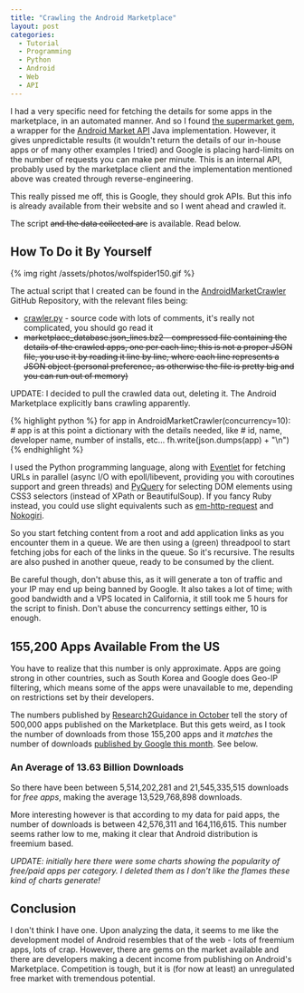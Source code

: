 ```yaml
---
title: "Crawling the Android Marketplace"
layout: post
categories: 
  - Tutorial
  - Programming
  - Python
  - Android
  - Web
  - API
---
```


I had a very specific need for fetching the details for some apps in
the marketplace, in an automated manner. And so I found
[the supermarket gem](https://github.com/jberkel/supermarket), a
wrapper for the
[Android Market API](http://code.google.com/p/android-market-api/)
Java implementation. However, it gives unpredictable results (it
wouldn't return the details of our in-house apps or of many other
examples I tried) and Google is placing hard-limits on the number of
requests you can make per minute. This is an internal API, probably
used by the marketplace client and the implementation mentioned above
was created through reverse-engineering.

This really pissed me off, this is Google, they should grok APIs. But
this info is already available from their website and so I went ahead
and crawled it.

The script <strike>and the data collected are</strike> is available. Read below.

<!-- more -->

## How To Do it By Yourself

{% img right /assets/photos/wolfspider150.gif %}

The actual script that I created can be found in the
[AndroidMarketCrawler](https://github.com/alexandru/AndroidMarketCrawler)
GitHub Repository, with the relevant files being:

* [crawler.py](https://github.com/alexandru/AndroidMarketCrawler/blob/master/crawler.py) - source code with lots of comments, it's really not complicated, you should go read it
* <strike>marketplace_database.json_lines.bz2 - compressed file
  containing the details of the crawled apps, one per each line; this
  is not a proper JSON file, you use it by reading it line by line,
  where each line represents a JSON object (personal preference, as
  otherwise the file is pretty big and you can run out of
  memory)</strike>

UPDATE: I decided to pull the crawled data out, deleting it. The
Android Marketplace explicitly bans crawling apparently.

{% highlight python %}
for app in AndroidMarketCrawler(concurrency=10):
    # app is at this point a dictionary with the details needed, like
    #  id, name, developer name, number of installs, etc...
    fh.write(json.dumps(app) + "\n")
{% endhighlight %}

I used the Python programming language, along with
[Eventlet](eventlet.net) for fetching URLs in parallel (async I/O with
epoll/libevent, providing you with coroutines support and green
threads) and [PyQuery](http://packages.python.org/pyquery/) for
selecting DOM elements using CSS3 selectors (instead of XPath or
BeautifulSoup). If you fancy Ruby instead, you could use slight
equivalents such as
[em-http-request](https://github.com/igrigorik/em-http-request) and
[Nokogiri](http://nokogiri.org/).

So you start fetching content from a root and add application links as
you encounter them in a queue. We are then using a (green) threadpool
to start fetching jobs for each of the links in the queue. So it's
recursive. The results are also pushed in another queue, ready to be
consumed by the client.

Be careful though, don't abuse this, as it will generate a ton of
traffic and your IP may end up being banned by Google. It also takes a
lot of time; with good bandwidth and a VPS located in California, it
still took me 5 hours for the script to finish. Don't abuse the
concurrency settings either, 10 is enough.

## 155,200 Apps Available From the US

You have to realize that this number is only approximate. Apps are
going strong in other countries, such as South Korea and Google does
Geo-IP filtering, which means some of the apps were unavailable to me,
depending on restrictions set by their developers.

The numbers published by
[Research2Guidance in October](http://www.readwriteweb.com/mobile/2011/10/android-market-hits-500000-suc.php)
tell the story of 500,000 apps published on the Marketplace. But this
gets weird, as I took the number of downloads from those 155,200 apps
and it *matches* the number of downloads
[published by Google this month](http://android-developers.blogspot.com/2011/12/10-billion-android-market-downloads-and.html). See
below.

### An Average of 13.63 Billion Downloads

So there have been between 5,514,202,281 and 21,545,335,515 downloads
for *free apps*, making the average 13,529,768,898 downloads.

More interesting however is that according to my data for paid apps,
the number of downloads is between 42,576,311 and 164,116,615. This
number seems rather low to me, making it clear that Android
distribution is freemium based.

*UPDATE: initially here there were some charts showing the popularity
of free/paid apps per category. I deleted them as I don't like the
flames these kind of charts generate!*

## Conclusion

I don't think I have one. Upon analyzing the data, it seems to me like
the development model of Android resembles that of the web - lots of
freemium apps, lots of crap. However, there are gems on the market
available and there are developers making a decent income from
publishing on Android's Marketplace. Competition is tough, but it is
(for now at least) an unregulated free market with tremendous
potential.
